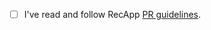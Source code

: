 - [ ] I've read and follow RecApp [PR guidelines](https://github.com/amikha1lov/RecApp/blob/master/CONTRIBUTING.md).
